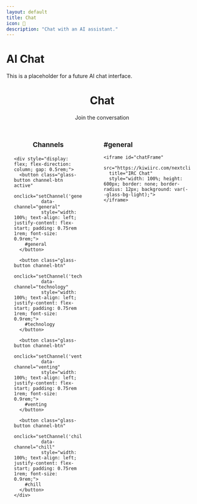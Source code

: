 ```yaml
---
layout: default
title: Chat
icon: 💬
description: "Chat with an AI assistant."
---
```

<div class="main-content glass-container">
<div class="page-header">
    <h1>AI Chat</h1>
    <p>This is a placeholder for a future AI chat interface.</p>
</div>

<div class="glass-card" style="margin-bottom: 2rem;">
  <header class="page-header" style="margin-bottom: 0; text-align: center;">
    <h1>Chat</h1>
    <p>Join the conversation</p>
  </header>
</div>

<!-- Chat Layout with Sidebar -->
<div style="display: flex; gap: 1rem; min-height: 700px; max-width: 100%;">
  <!-- Left Sidebar - Channel Buttons -->
  <div class="glass-card" style="width: 180px; flex-shrink: 0; padding: 1.25rem;">
    <h3 style="margin: 0 0 1.25rem 0; color: var(--theme-text); text-align: center; font-size: 1.1rem;">Channels</h3>
    
    <div style="display: flex; flex-direction: column; gap: 0.5rem;">
      <button class="glass-button channel-btn active" 
              onclick="setChannel('general')" 
              data-channel="general"
              style="width: 100%; text-align: left; justify-content: flex-start; padding: 0.75rem 1rem; font-size: 0.9rem;">
        #general
      </button>
      
      <button class="glass-button channel-btn" 
              onclick="setChannel('technology')" 
              data-channel="technology"
              style="width: 100%; text-align: left; justify-content: flex-start; padding: 0.75rem 1rem; font-size: 0.9rem;">
        #technology
      </button>
      
      <button class="glass-button channel-btn" 
              onclick="setChannel('venting')" 
              data-channel="venting"
              style="width: 100%; text-align: left; justify-content: flex-start; padding: 0.75rem 1rem; font-size: 0.9rem;">
        #venting
      </button>
      
      <button class="glass-button channel-btn" 
              onclick="setChannel('chill')" 
              data-channel="chill"
              style="width: 100%; text-align: left; justify-content: flex-start; padding: 0.75rem 1rem; font-size: 0.9rem;">
        #chill
      </button>
    </div>
  </div>
  
  <!-- Right Side - Chat Embed -->
  <div class="glass-card" style="flex-grow: 1; padding: 1.25rem; min-width: 0;">
    <h3 style="margin: 0 0 1rem 0; color: var(--theme-text); font-size: 1.1rem;">#general</h3>
    
    <iframe id="chatFrame"
      src="https://kiwiirc.com/nextclient/#irc://irc.libera.chat/#general"
      title="IRC Chat"
      style="width: 100%; height: 600px; border: none; border-radius: 12px; background: var(--glass-bg-light);">
    </iframe>
  </div>
</div>
</div>

<style>
  .channel-btn {
    transition: all 0.3s ease;
    border: 1px solid var(--glass-border-light);
  }
  
  .channel-btn:hover {
    transform: translateX(5px);
    border-color: var(--theme-accent);
  }
  
  .channel-btn.active {
    background-color: var(--theme-accent);
    border-color: var(--theme-accent);
    color: var(--text-white);
  }
  
  .channel-btn.active:hover {
    background-color: var(--theme-accent);
    transform: translateX(5px);
  }
  
  /* Responsive adjustments for chat layout */
  @media (max-width: 768px) {
    .main-content > div:last-child {
      flex-direction: column;
    }
    
    .main-content > div:last-child > div:first-child {
      width: 100%;
      margin-bottom: 1rem;
    }
    
    .main-content > div:last-child > div:first-child > div {
      flex-direction: row;
      flex-wrap: wrap;
      gap: 0.5rem;
    }
    
    .main-content > div:last-child > div:first-child .glass-button {
      width: auto;
      flex: 1;
      min-width: 120px;
    }
  }
</style>

<script src="{{ "/assets/js/irc-themer.js" | relative_url }}" defer></script>
<script>
  function setChannel(channelName) {
    console.log('Switching to channel:', channelName);
    
    const iframe = document.getElementById('chatFrame');
    const server = 'irc.libera.chat';
    
    // Construct the new URL with the correct Kiwi IRC format
    const newUrl = `https://kiwiirc.com/nextclient/#irc://${server}/#${channelName}`;
    
    console.log('New URL:', newUrl);
    
    // Update the iframe source
    iframe.src = newUrl;

    // Update active button
    document.querySelectorAll('.channel-btn').forEach(btn => {
      btn.classList.remove('active');
    });
    document.querySelector(`[data-channel="${channelName}"]`).classList.add('active');
    
    // Update channel title
    document.querySelector('.glass-card:last-child h3').textContent = `#${channelName}`;

    // Let the themer know something happened so it can reapply theming
    setTimeout(() => {
      window.dispatchEvent(new Event('channelChanged'));
    }, 100);
  }
</script> 